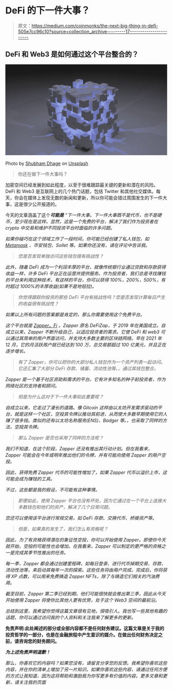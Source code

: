# DeFi 的下一件大事？

> 原文：<https://medium.com/coinmonks/the-next-big-thing-in-defi-505e7cc96c10?source=collection_archive---------17----------------------->

## DeFi 和 Web3 是如何通过这个平台整合的？

![](img/76b5a076913c7e7f4a41d82b15a78c61.png)

Photo by [Shubham Dhage](https://unsplash.com/@theshubhamdhage?utm_source=unsplash&utm_medium=referral&utm_content=creditCopyText) on [Unsplash](https://unsplash.com/s/photos/blockchain?utm_source=unsplash&utm_medium=referral&utm_content=creditCopyText)

> 你还在做下一件大事吗？

加密空间已经发展到如此程度，以至于很难跟踪最关键的更新和潜在的风险。DeFi 和 Web3 是互联网上的几个热门话题，包括 Twitter 和其他社交媒体。每天，你会在媒体上发现无数的新闻和更新，所以你可能会错过周围发生的下一件大事，这是很少公开报道的。

今天的文章涵盖了这个****可能是*** *“下一件大事*。下一件大事既不是代币，也不是硬币，至少现在是这样。显然，这是一个免费的平台，解决了我们作为投资者在 crypto 中交易和维护不同投资平台时面临的许多问题。*

*如果你碰巧在这个领域工作了一段时间，你可能已经创建了私人钱包，如 [Metamask](https://metamask.io/) 、币安钱包、Sollet 等。如果你还没有，请在评论中告诉我。*

> *您是否发现单独访问这些钱包很有挑战性？*

*此外，随着 DeFi 成为一个利润丰厚的平台，就像传统银行业通过贷款和存款获得收益一样，许多 DeFi 平台正在运营并提供服务。作为投资者，我们总是寻找赚钱的平台来利用这种技术，有这样的平台，你可以获得 100%，200%，500%，有时超过 1000%的丰厚收益(如果不是地毯拉)。*

> *你觉得跟踪你投资的那些 DeFi 平台有挑战性吗？您是否发现计算每日产生的收益很有挑战性？*

*如果以上所有问题的答案都是肯定的，那么你需要使用这个免费平台。*

*这个平台就是 [Zapper。Fi](https://zapper.fi/dashboard) 。Zapper 原名 DeFiZap，于 2019 年在美国成立。自成立以来，Zapper 不断升级自己，以适应投资者的需求。它使 DeFi 和 web3 可以通过其简单的用户界面访问，并支持大多数主要的区块链网络。早在 2021 年 12 月，它的月活跃用户就已经达到 100 万，总交易额超过 100 亿美元，并且正在逐步增长。*

> *有了 Zapper，你可以把你的大部分私人钱包作为一个资产列表一起访问。它还汇集了大部分 DeFi 存款、储蓄、流动性池等。，通过其钱包整合。*

*Zapper 是一个基于社区资助和需求的平台。它有许多知名的种子前投资者，作为网络社区的支持者和顾问。*

> *但是为什么这对于下一件大事如此重要呢？*

*自成立以来，它走过了漫长的道路。像 Gitcoin 这样由以太坊开发需求驱动的平台，就是这样一个社区，空投其令牌以推动其前进，从而使大多数早期使用它的人赚了很多钱。类似的还有以太坊名称服务(ENS)、Badger 等。，也采取了同样的方法，空投其令牌。*

> *那么 Zapper 是否也采用了同样的方法呢？*

*我们不知道，在这个阶段，Zapper 还没有推出其行动计划。但在我看来，Zapper 可能会在今年或明年推出他们的令牌，并有可能向使用 Zapper 的用户空投。*

*因此，获得免费 Zapper 代币的可能性增加了，如果 Zapper 代币以溢价上市，这可能会成为赚钱的工具。*

*不过，这些都是我的假设，不可能有这种事情。*

> *即便如此，使用 Zapper 平台也没有坏处，因为它通过在一个平台上连接大多数钱包和他们的资产，解决了几个日常问题。*

*您还可以使用该平台进行常规交易，如 DeFi 存款、交换代币、桥接资产等。*

> *但是，如果真的发生了，我们怎么有资格呢？*

*因此，为了有资格获得潜在的象征性空投，你可以开始使用 Zapper。即使你今天就开始，空投的可能性也会增加。在我看来，Zapper 可以制定的更严格的资格之一是完成其季节性推出的任务。*

*每一季，Zapper 都会通过创建里程碑，如每日登录、进行代币掉期交易、存款、流动性池等，来启动其每年一次的探索。这些任务将由用户完成，完成后，你将获得 XP 点数，可以用来免费铸造 Zapper NFTs，除了与铸造它们相关的汽油费用。*

*截至目前，Zapper 第二季已经到期。他们可能很快就会推出第三季，因此从今天开始使用 Zapper 将使你比其他人更有优势，处于这个 Web3 空间的最前沿。*

*总结到这里，我希望你觉得这篇文章很有见地，很吸引人。我也写一些其他有趣的话题，你可以通过访问我的个人资料和关注我来了解更多的更新。*

**免责声明:此处阐述的部分或全部内容都不是任何财务建议。这篇文章是关于我的投资哲学的一部分，也是在金融旅程中产生意识的媒介。在做出任何财务决定之前，请咨询您的财务顾问。**

***为上述免责声明道歉！***

*那么，你喜欢它的内容吗？如果您没有，请留言分享您的反馈。我希望你喜欢这些内容，并在你的清单上增加了另一片知识。如果你喜欢这些内容，请通过任何方便的方式让我知道，因为这将帮助和激励我为你写更多有价值的内容。更多文章和更新，请关注我的页面*